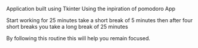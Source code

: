 Application built using Tkinter
Using the inpiration of pomodoro App

Start working for 25 minutes
take a short break of 5 minutes
then after four short breaks you take a long break of 25 minutes

By following this routine this will help you remain focused.
